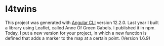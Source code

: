 # I4twins

This project was generated with [Angular CLI](https://github.com/angular/angular-cli) version 12.2.0.
Last year I built a library using Leaflet, called Anne Of Green Gabels.
I published it in npm. Today, I put a new version for your project, in which a new function is defined that adds a marker to the map at a certain point. (Version 1.6.9)
